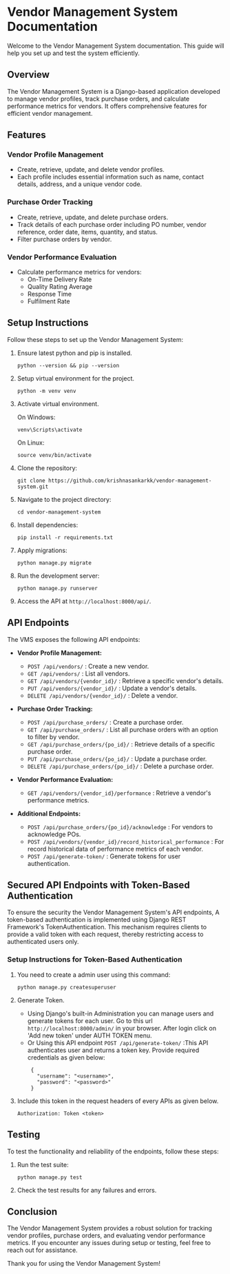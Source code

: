 # Vendor Management System Documentation

Welcome to the Vendor Management System documentation. This guide will help you set up and test the system efficiently.

## Overview
The Vendor Management System is a Django-based application developed to manage vendor profiles, track purchase orders, and calculate performance metrics for vendors. It offers comprehensive features for efficient vendor management.

## Features
### Vendor Profile Management
- Create, retrieve, update, and delete vendor profiles.
- Each profile includes essential information such as name, contact details, address, and a unique vendor code.

### Purchase Order Tracking
- Create, retrieve, update, and delete purchase orders.
- Track details of each purchase order including PO number, vendor reference, order date, items, quantity, and status.
- Filter purchase orders by vendor.

### Vendor Performance Evaluation
- Calculate performance metrics for vendors:
  - On-Time Delivery Rate
  - Quality Rating Average
  - Response Time
  - Fulfilment Rate

## Setup Instructions
Follow these steps to set up the Vendor Management System:

1. Ensure latest python and pip is installed.
   ```
   python --version && pip --version
   ```
2. Setup virtual environment for the project.
   ```
   python -m venv venv
   ```
3. Activate virtual environment.
   
    On Windows:
     ```
     venv\Scripts\activate
     ```
    On Linux:
     ```
     source venv/bin/activate
     ```
4. Clone the repository:
   ```
   git clone https://github.com/krishnasankarkk/vendor-management-system.git
   ```
5. Navigate to the project directory:
   ```
   cd vendor-management-system
   ```
6. Install dependencies:
   ```
   pip install -r requirements.txt
   ```
7. Apply migrations:
   ```
   python manage.py migrate
   ```
8. Run the development server:
   ```
   python manage.py runserver
   ```
9. Access the API at `http://localhost:8000/api/`.

## API Endpoints
The VMS exposes the following API endpoints:

- **Vendor Profile Management:**
  - `POST /api/vendors/` : Create a new vendor.
  - `GET /api/vendors/` : List all vendors.
  - `GET /api/vendors/{vendor_id}/` : Retrieve a specific vendor's details.
  - `PUT /api/vendors/{vendor_id}/` : Update a vendor's details.
  - `DELETE /api/vendors/{vendor_id}/` : Delete a vendor.

- **Purchase Order Tracking:**
  - `POST /api/purchase_orders/` : Create a purchase order.
  - `GET /api/purchase_orders/` : List all purchase orders with an option to filter by
vendor.
  - `GET /api/purchase_orders/{po_id}/` : Retrieve details of a specific purchase order.
  - `PUT /api/purchase_orders/{po_id}/` : Update a purchase order.
  - `DELETE /api/purchase_orders/{po_id}/` : Delete a purchase order.

- **Vendor Performance Evaluation:**
  - `GET /api/vendors/{vendor_id}/performance` : Retrieve a vendor's performance
metrics.

- **Additional Endpoints:**
  - `POST /api/purchase_orders/{po_id}/acknowledge` : For vendors to acknowledge POs.
  - `POST /api/vendors/{vendor_id}/record_historical_performance` : For record historical data of performance metrics of each vendor.
  - `POST /api/generate-token/` : Generate tokens for user authentication.

## Secured API Endpoints with Token-Based Authentication
To ensure the security the Vendor Management System's API endpoints, A token-based authentication is implemented using Django REST Framework's TokenAuthentication. This mechanism requires clients to provide a valid token with each request, thereby restricting access to authenticated users only.

### Setup Instructions for Token-Based Authentication
1. You need to create a admin user using this command:
    
    ```
    python manage.py createsuperuser
    ```
2. Generate Token.
   - Using Django's built-in Administration you can manage users and generate tokens for each user. Go to this url `http://localhost:8000/admin/` in your browser. After login click on 'Add new token' under AUTH TOKEN menu.
   - Or Using this API endpoint `POST /api/generate-token/` :This API authenticates user and returns a token key. Provide required credentials as given below:
     ```
      {
        "username": "<username>",
        "password": "<password>"
      }
     ```
3. Include this token in the request headers of every APIs as given below.

     ```
     Authorization: Token <token>
     ```

## Testing
To test the functionality and reliability of the endpoints, follow these steps:

1. Run the test suite:
   ```
   python manage.py test
   ```
2. Check the test results for any failures and errors.

## Conclusion
The Vendor Management System provides a robust solution for tracking vendor profiles, purchase orders, and evaluating vendor performance metrics. If you encounter any issues during setup or testing, feel free to reach out for assistance.

Thank you for using the Vendor Management System!
